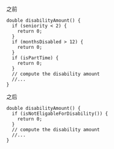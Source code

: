 之前 

    double disabilityAmount() {
      if (seniority < 2) {
        return 0;
      }
      if (monthsDisabled > 12) {
        return 0;
      }
      if (isPartTime) {
        return 0;
      }
      // compute the disability amount
      //...
    }
    
之后    
    
    double disabilityAmount() {
      if (isNotEligableForDisability()) {
        return 0;
      }
      // compute the disability amount
      //...
    }
